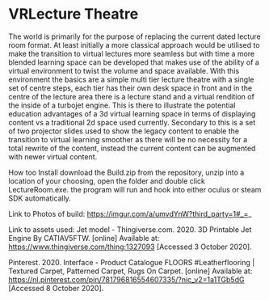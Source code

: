 # VRLecture Theatre
The world is primarily for the purpose of replacing the current dated lecture room format. 
At least initially a more classical approach would be utilised to make the transition to 
virtual lectures more seamless but with time a more blended learning space can be developed 
that makes use of the ability of a virtual environment to twist the volume and space available.
With this environment the basics are a simple multi tier lecture theatre with a single set of
centre steps, each tier has their own desk space in front and in the centre of the lecture area 
there is a lecture stand and a virtual rendition of the inside of a turbojet engine. This is 
there to illustrate the potential education advantages of a 3d virtual learning space in terms 
of displaying content vs a traditional 2d space used currently. Secondary to this is a set of
two projector slides used to show the legacy content to enable the transition to virtual learning
smoother as there will be no necessity for a total rewrite of the content, instead the current 
content can be augmented with newer virtual content. 

How too Install
  download the Build.zip from the repository, unzip into a location of your choosing, 
  open the folder and double click LectureRoom.exe. the program will run and hook into either oculus or
  steam SDK automatically.
 

Link to Photos of build: 
https://imgur.com/a/umvdYnW?third_party=1#_=_


Link to assets used: 
Jet model - Thingiverse.com. 2020. 3D Printable Jet Engine By CATIAV5FTW. [online] Available at: <https://www.thingiverse.com/thing:1327093> [Accessed 3 October 2020].

Pinterest. 2020. Interface - Product Catalogue FLOORS #Leatherflooring | Textured Carpet, Patterned Carpet, Rugs On Carpet. [online] Available at: <https://nl.pinterest.com/pin/781796816554607335/?nic_v2=1a1TGb5dG> [Accessed 8 October 2020].

